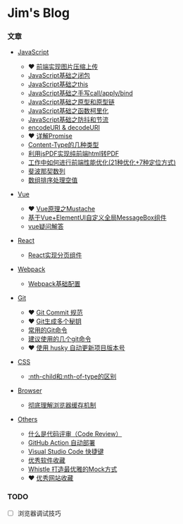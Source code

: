 # Jim's Blog

### 文章

- [JavaScript](https://github.com/jimdeng92/Blog/labels/JavaScript) 
  - ❤ [前端实现图片压缩上传](https://github.com/jimdeng92/Blog/issues/4) 
  - [JavaScript基础之闭包](https://github.com/jimdeng92/Blog/issues/11)
  - [JavaScript基础之this](https://github.com/jimdeng92/Blog/issues/12) 
  - [JavaScript基础之手写call/apply/bind](https://github.com/jimdeng92/Blog/issues/13)
  - [JavaScript基础之原型和原型链](https://github.com/jimdeng92/Blog/issues/14)
  - [JavaScript基础之函数柯里化](https://github.com/jimdeng92/Blog/issues/16)
  - [JavaScript基础之防抖和节流](https://github.com/jimdeng92/Blog/issues/21)
  - [encodeURI & decodeURI](https://github.com/jimdeng92/Blog/issues/15)
  - ❤ [详解Promise](https://github.com/jimdeng92/Blog/issues/5) 
  - [Content-Type的几种类型](https://github.com/jimdeng92/Blog/issues/10)
  - [利用jsPDF实现纯前端html转PDF](https://github.com/jimdeng92/Blog/issues/19)
  - [工作中如何进行前端性能优化(21种优化+7种定位方式)](https://github.com/jimdeng92/Blog/issues/20)
  - [斐波那契数列](https://github.com/jimdeng92/Blog/issues/24)
  - [数组排序处理空值](https://github.com/jimdeng92/Blog/issues/27)
 
- [Vue](https://github.com/jimdeng92/Blog/labels/Vue)
  - ❤ [Vue原理之Mustache](https://github.com/jimdeng92/Blog/issues/18) 
  - [基于Vue+ElementUI自定义全局MessageBox组件](https://github.com/jimdeng92/Blog/issues/26)
  - [vue疑问解答](https://github.com/jimdeng92/Blog/issues/28)
 
- [React](https://github.com/jimdeng92/Blog/labels/React)
  - [React实现分页组件](https://github.com/jimdeng92/Blog/issues/17)

- [Webpack](https://github.com/jimdeng92/Blog/labels/Webpack)
  - [Webpack基础配置](https://github.com/jimdeng92/Blog/issues/25)

- [Git](https://github.com/jimdeng92/Blog/labels/JavaScript)
  - ❤ [Git Commit 规范](https://github.com/jimdeng92/Blog/issues/3) 
  - ❤ [Git生成多个秘钥](https://github.com/jimdeng92/Blog/issues/7) 
  - [常用的Git命令](https://github.com/jimdeng92/Blog/issues/8)
  - [建议使用的几个git命令](https://github.com/jimdeng92/Blog/issues/9)
  - ❤ [使用 husky 自动更新项目版本号](https://github.com/jimdeng92/Blog/issues/32) 
 
- [CSS](https://github.com/jimdeng92/Blog/labels/CSS)
  - [:nth-child和:nth-of-type的区别](https://github.com/jimdeng92/Blog/issues/6)
 
- [Browser](https://github.com/jimdeng92/Blog/labels/Browser)
  - [彻底理解浏览器缓存机制](https://github.com/jimdeng92/Blog/issues/23)
 
- [Others](https://github.com/jimdeng92/Blog/labels/Others)
  - [什么是代码评审（Code Review）](https://github.com/jimdeng92/Blog/issues/31)
  - [GitHub Action 自动部署](https://github.com/jimdeng92/Blog/issues/22)
  - [Visual Studio Code 快捷键](https://github.com/jimdeng92/Blog/issues/1)
  - [优秀软件收藏](https://github.com/jimdeng92/Blog/issues/2)
  - [Whistle 打造最优雅的Mock方式](https://github.com/jimdeng92/Blog/issues/29)
  - ❤ [优秀网站收藏](https://github.com/jimdeng92/Blog/issues/30) 

### TODO

- [ ] 浏览器调试技巧
